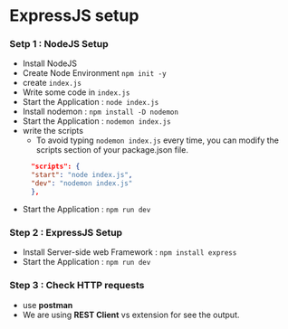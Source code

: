 # ExpressJS setup

### Setp 1 : NodeJS Setup
* Install NodeJS
* Create Node Environment `npm init -y`  
* create `index.js`
* Write some code in `index.js`
* Start the Application : `node index.js`
* Install nodemon : `npm install -D nodemon`
* Start the Application : `nodemon index.js`
* write the scripts
    - To avoid typing `nodemon index.js` every time, you can modify the scripts section of your package.json file. 
    ```json
      "scripts": {
      "start": "node index.js",
      "dev": "nodemon index.js"
      },
    ```
* Start the Application : `npm run dev`   


### Step 2 : ExpressJS Setup
* Install Server-side web Framework : `npm install express`
* Start the Application : `npm run dev`

### Step 3 : Check HTTP requests
* use __postman__
* We are using **REST Client** vs extension for see the output.